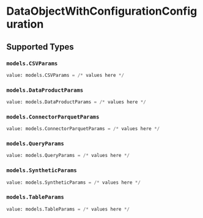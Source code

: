 # DataObjectWithConfigurationConfiguration


## Supported Types

### `models.CSVParams`

```python
value: models.CSVParams = /* values here */
```

### `models.DataProductParams`

```python
value: models.DataProductParams = /* values here */
```

### `models.ConnectorParquetParams`

```python
value: models.ConnectorParquetParams = /* values here */
```

### `models.QueryParams`

```python
value: models.QueryParams = /* values here */
```

### `models.SyntheticParams`

```python
value: models.SyntheticParams = /* values here */
```

### `models.TableParams`

```python
value: models.TableParams = /* values here */
```

